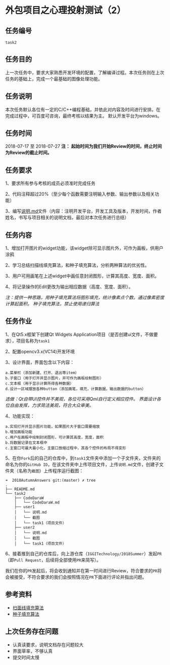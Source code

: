 # 外包项目之心理投射测试（2）
## 任务编号
`task2`
## 任务目的
上一次任务中，要求大家熟悉开发环境的配置，了解编译过程。本次任务则在上次任务的基础上，完成一个最基础的图像处理功能。
## 任务说明
本次任务默认各位有一定的C/C++编程基础，并依此对内容及时间进行安排。在完成过程中，可百度可咨询，最终考核以结果为主。
默认开发平台为windows。
## 任务时间
2018-07-17 至 2018-07-27
__注： 起始时间为我们开始Review的时间，终止时间为Review的截止时间。__
## 任务要求
1、要求所有参与考核的成员必须准时完成任务

2、代码注释超过20%（至少每个函数需要注明输入参数、输出参数以及相关功能）

3、编写[说明.md](https://github.com/IGGITechnology/2018Summer/blob/master/task1/%E8%AF%B4%E6%98%8E.md)文件（内容：注明开发平台，开发工具及版本，开发时间，作者姓名，书写与项目相关的说明文档，最后对本次任务进行总结）
## 任务内容
1、增加打开图片的widget功能，该widget除可显示图片外，可作为画板，供用户涂鸦

2、学习总结扫描线填充算法，和种子填充算法，分析两种算法的优劣性。

3、用户可用画笔在上述widget中画任意封闭图形，计算其高度、宽度、面积。

4、将记录操作的Edit更改为输出相应数据（高度、宽度、面积）。

*注：提供一种思路，用种子填充算法将图形填充，统计像素点个数。通过像素密度计算起面积。*
*种子填充算法，禁止使用递归算法*
## 任务作业
1、在Qt5.x框架下创建Qt Widgets Application项目（是否创建ui文件，不做要求），项目名称为`task1`

2、配置opencv3.x(VC14)开发环境

3、设计界面，界面包含以下内容：
```
a.菜单栏（添加新建、打开、退出等item）
b.子窗口（用于打开并显示图片，并可作为画板绘制图形）
c.文本框（用于显示计算所得各种数据）
d.设计一区域摆放各种button（添加画笔，填充，计算数据，输出数据的button）
```

*选做：Qt自带UI控件并不美观，各位可采用Qml自行定义相应控件。*
*界面设计各位自由发挥，力求简洁美观，符合大众审美。*

4、功能实现：
```
a.实现打开并显示图片功能，如果图片大于窗口需要缩放
b.增加画板功能
c.用户在画板中绘制封闭图形，可计算其高度，宽度，面积
b.将数据记录在文本框中
c.主窗口可最大最小化，主窗口放缩过程中，其各个控件的布局不得变形
```
5、在你`Fork`后的自己的仓库中，到`task1`文件夹中添加一个子文件夹，文件夹的命名为你的`GitHub ID`，在该文件夹中上传项目文件，上传`说明.md`文件，创建子文件夹（名称为`截图`）上传程序运行截图：

```
➜  2018AutumnAnswers git:(master) ✗ tree
.
├── README.md
└── task2
    ├── CodeDaraW
    │   └── CodeDaraW.md
    ├── user1
    │   └── 说明.md
    │   └── 截图
    │   └── task1（项目文件）
    ├── user2
    │   └── 说明.md
    │   └── 截图
    │   └── task1（项目文件）

```
6、接着推到自己的仓库后，向上游仓库（`IGGITechnology/2018Summer`）发起`PR`（即`Pull Request`，后续将全部使用`PR`来简写）。

我们在你的`PR`发起后，将会收到通知并在第一时间进行Review，符合要求的`PR`将会被接受，不符合要求的我们会按照情况在`PR`下面进行评论并指出问题。

## 参考资料
- [扫面线填充算法](https://blog.csdn.net/xdg_blog/article/details/52848898)
- [种子填充算法](https://blog.csdn.net/zl908760230/article/details/53955438)

## 上次任务存在问题
- 认真读要求，说明文档存在问题较大
- 界面草率，不够认真
- 提交时间太慢

